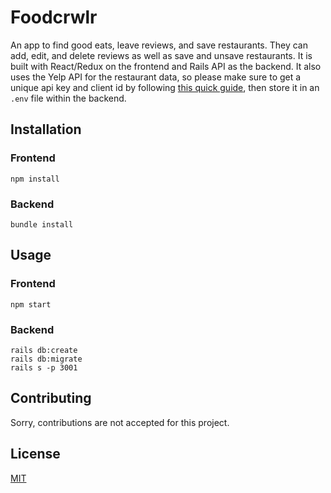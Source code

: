 # Foodcrwlr
An app to find good eats, leave reviews, and save restaurants. They can add, edit, and delete reviews as well as save and unsave restaurants. It is built with React/Redux on the frontend and Rails API as the backend. It also uses the Yelp API for the restaurant data, so please make sure to get a unique api key and client id by following [this quick guide](https://www.yelp.com/developers/documentation/v3/authentication), then store it in an `.env` file within the backend. 
 
## Installation
### Frontend
```
npm install
```

### Backend
```
bundle install
```
## Usage
### Frontend
```
npm start
```

### Backend
```
rails db:create
rails db:migrate
rails s -p 3001
```

## Contributing
Sorry, contributions are not accepted for this project.

## License
[MIT](https://choosealicense.com/licenses/mit/)
